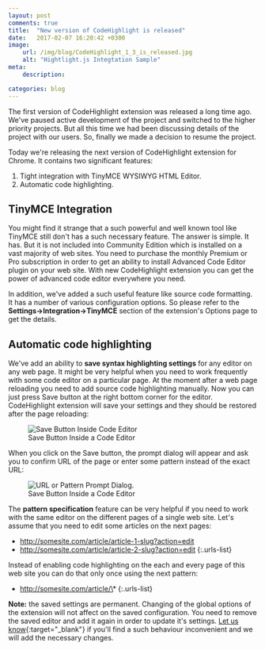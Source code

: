 ```yaml
---
layout: post
comments: true
title:  "New version of CodeHighlight is released"
date:   2017-02-07 16:20:42 +0300
image:
    url: /img/blog/CodeHighlight_1_3_is_released.jpg
    alt: "Hightlight.js Integtation Sample"
meta:
    description:

categories: blog
---
```

The first version of CodeHighlight extension was released a long time ago. We've paused active development of the project
and switched to the higher priority projects. But all this time we had been discussing details of the project with our
users. So, finally we made a decision to resume the project.

Today we're releasing the next version of CodeHighlight extension for Chrome. It contains two significant features:
1. Tight integration with TinyMCE WYSIWYG HTML Editor.
2. Automatic code highlighting.

## TinyMCE Integration
You might find it strange that a such powerful and well known tool like TinyMCE still don't has a such necessary feature.
The answer is simple. It has. But it is not included into Community Edition which is installed on a vast majority of web
sites. You need to purchase the monthly Premium or Pro subscription in order to get an ability to install
Advanced Code Editor plugin on your web site. With new CodeHighlight extension you can get the power of advanced code
editor everywhere you need.

In addition, we've added a such useful feature like source code formatting. It has a number of various configuration options.
So please refer to the **Settings&rarr;Integration&rarr;TinyMCE** section of the extension's Options page to get the details.

## Automatic code highlighting
We've add an ability to **save syntax highlighting settings** for any editor on any web page. It might be very helpful when
you need to work frequently with some code editor on a particular page. At the moment after a web page reloading you need
to add source code highlighting manually. Now you can just press Save button at the right bottom corner for the editor.
CodeHighlight extension will save your settings and they should be restored after the page reloading:

<figure>
  <img src='/img/blog/CodeHighlight_Save_Button.png' alt='Save Button Inside Code Editor'>
  <figcaption>Save Button Inside a Code Editor</figcaption>
</figure>

When you click on the Save button, the prompt dialog will appear and ask you to confirm URL of the page or enter some
pattern instead of the exact URL:

<figure>
  <img src='/img/blog/CodeHighlight_Pattern_Confirmation.png' alt='URL or Pattern Prompt Dialog.'>
  <figcaption>Save Button Inside a Code Editor</figcaption>
</figure>

The **pattern specification** feature can be very helpful if you need to work with the same editor on the different pages of a
single web site. Let's assume that you need to edit some articles on the next pages:

* http://somesite.com/article/article-1-slug?action=edit
* http://somesite.com/article/article-2-slug?action=edit
{:.urls-list}

Instead of enabling code highlighting on the each and every page of this web site you can do that only once using the next pattern:
* http://somesite.com/article/\*
{:.urls-list}

**Note:** the saved settings are permanent. Changing of the global options of the extension will not affect on the saved
configuration. You need to remove the saved editor and add it again in order to update it's settings.
[Let us know]({{site.support_page}} "Open Support Page"){:target="_blank"} if you'll find a such behaviour inconvenient and we will add the necessary changes.
